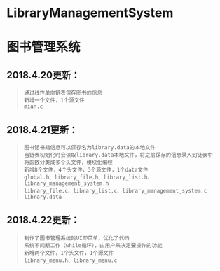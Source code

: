 # LibraryManagementSystem
# 图书管理系统
## 2018.4.20更新：
>     通过线性单向链表保存图书的信息
>     新增一个文件，1个源文件
>     mian.c

## 2018.4.21更新：
>     图书馆书籍信息可以保存名为library.data的本地文件
>     当链表初始化时会读取library.data本地文件，将之前保存的信息录入到链表中
>     将函数分类成多个头文件，模块化编程
>     新增8个文件，4个头文件，3个源文件，1个data文件
>     global.h、library_file.h、library_list.h、library_management_system.h
>     library_file.c、library_list.c、library_management_system.c
>     library.data

## 2018.4.22更新：
>     制作了图书管理系统的UI即菜单，优化了代码
>     系统不间断工作（while循环），由用户来决定要操作的功能
>     新增两个文件，1个头文件，1个源文件
>     library_menu.h、library_menu.c
